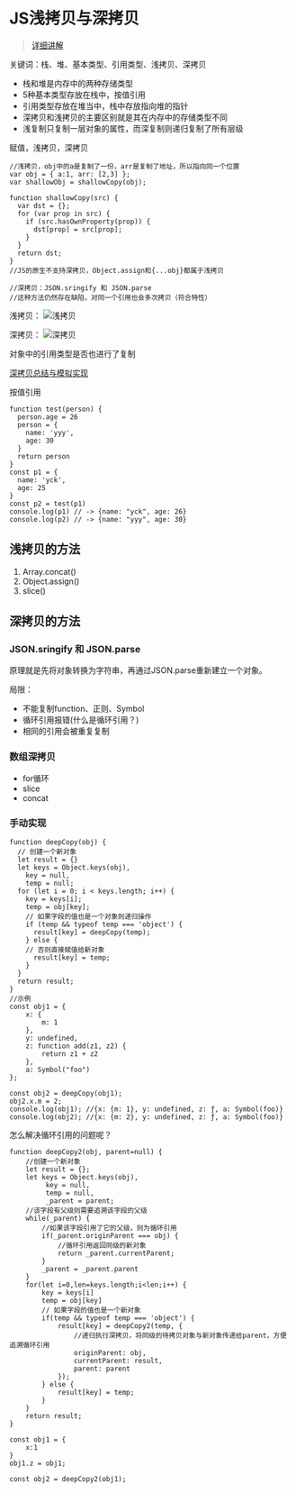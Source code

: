 # JS浅拷贝与深拷贝

> [详细讲解](https://juejin.im/post/59ac1c4ef265da248e75892b)

关键词：栈、堆、基本类型、引用类型、浅拷贝、深拷贝

* 栈和堆是内存中的两种存储类型
* 5种基本类型存放在栈中，按值引用
* 引用类型存放在堆当中，栈中存放指向堆的指针
* 深拷贝和浅拷贝的主要区别就是其在内存中的存储类型不同
* 浅复制只复制一层对象的属性，而深复制则递归复制了所有层级

 赋值，浅拷贝，深拷贝

```JS
//浅拷贝，obj中的a是复制了一份，arr是复制了地址，所以指向同一个位置
var obj = { a:1, arr: [2,3] };
var shallowObj = shallowCopy(obj);

function shallowCopy(src) {
  var dst = {};
  for (var prop in src) {
    if (src.hasOwnProperty(prop)) {
      dst[prop] = src[prop];
    }
  }
  return dst;
}
//JS的原生不支持深拷贝，Object.assign和{...obj}都属于浅拷贝

//深拷贝：JSON.sringify 和 JSON.parse
//这种方法仍然存在缺陷，对同一个引用也会多次拷贝（符合特性）
```

浅拷贝：
![浅拷贝](https://pic1.zhimg.com/80/v2-39761dfd012733879e0d100ec260a5d7_hd.jpg)

深拷贝：
![深拷贝](https://pic4.zhimg.com/80/6604224933c95787764d941432a1f968_hd.jpg)

对象中的引用类型是否也进行了复制

[深拷贝总结与模拟实现](https://juejin.im/post/5b20c9f65188257d7d719c1c)

按值引用

```JS
function test(person) {
  person.age = 26
  person = {
    name: 'yyy',
    age: 30
  }
  return person
}
const p1 = {
  name: 'yck',
  age: 25
}
const p2 = test(p1)
console.log(p1) // -> {name: "yck", age: 26}
console.log(p2) // -> {name: "yyy", age: 30}
```

## 浅拷贝的方法

1. Array.concat()
2. Object.assign()
3. slice()

## 深拷贝的方法

### JSON.sringify 和 JSON.parse

原理就是先将对象转换为字符串，再通过JSON.parse重新建立一个对象。

局限：

* 不能复制function、正则、Symbol
* 循环引用报错(什么是循环引用？)
* 相同的引用会被重复复制

### 数组深拷贝

* for循环
* slice
* concat

### 手动实现

```JS
function deepCopy(obj) {
  // 创建一个新对象
  let result = {}
  let keys = Object.keys(obj),
    key = null,
    temp = null;
  for (let i = 0; i < keys.length; i++) {
    key = keys[i];
    temp = obj[key];
    // 如果字段的值也是一个对象则递归操作
    if (temp && typeof temp === 'object') {
      result[key] = deepCopy(temp);
    } else {
    // 否则直接赋值给新对象
      result[key] = temp;
    }
  }
  return result;
}
//示例
const obj1 = {
    x: {
        m: 1
    },
    y: undefined,
    z: function add(z1, z2) {
        return z1 + z2
    },
    a: Symbol("foo")
};

const obj2 = deepCopy(obj1);
obj2.x.m = 2;
console.log(obj1); //{x: {m: 1}, y: undefined, z: ƒ, a: Symbol(foo)}
console.log(obj2); //{x: {m: 2}, y: undefined, z: ƒ, a: Symbol(foo)}
```

怎么解决循环引用的问题呢？

```JS
function deepCopy2(obj, parent=null) {
    //创建一个新对象
    let result = {};
    let keys = Object.keys(obj),
         key = null,
         temp = null,
         _parent = parent;
    //该字段有父级则需要追溯该字段的父级
    while(_parent) {
        //如果该字段引用了它的父级，则为循环引用
        if(_parent.originParent === obj) {
            //循环引用返回同级的新对象
            return _parent.currentParent;
        }
        _parent = _parent.parent
    }
    for(let i=0,len=keys.length;i<len;i++) {
        key = keys[i]
        temp = obj[key]
        // 如果字段的值也是一个新对象
        if(temp && typeof temp === 'object') {
            result[key] = deepCopy2(temp, {
                //递归执行深拷贝，将同级的待拷贝对象与新对象传递给parent，方便追溯循环引用
                originParent: obj,
                currentParent: result,
                parent: parent
            });
        } else {
            result[key] = temp;
        }
    }
    return result;
}

const obj1 = {
    x:1
}
obj1.z = obj1;

const obj2 = deepCopy2(obj1);
```
